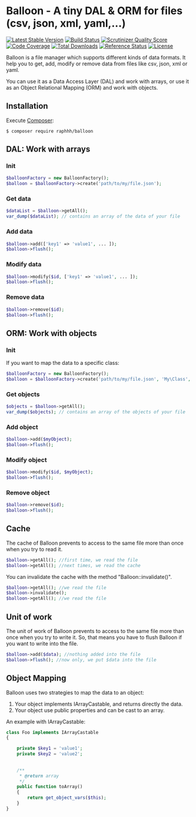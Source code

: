 # Balloon - A tiny DAL & ORM for files (csv, json, xml, yaml,...)

[![Latest Stable Version](https://poser.pugx.org/raphhh/balloon/v/stable.svg)](https://packagist.org/packages/raphhh/balloon)
[![Build Status](https://travis-ci.org/Raphhh/balloon.png)](https://travis-ci.org/Raphhh/balloon)
[![Scrutinizer Quality Score](https://scrutinizer-ci.com/g/Raphhh/balloon/badges/quality-score.png?b=master)](https://scrutinizer-ci.com/g/Raphhh/balloon/)
[![Code Coverage](https://scrutinizer-ci.com/g/Raphhh/balloon/badges/coverage.png?b=master)](https://scrutinizer-ci.com/g/Raphhh/balloon/)
[![Total Downloads](https://poser.pugx.org/raphhh/balloon/downloads.svg)](https://packagist.org/packages/raphhh/balloon)
[![Reference Status](https://www.versioneye.com/php/raphhh:balloon/reference_badge.svg?style=flat)](https://www.versioneye.com/php/raphhh:balloon/references)
[![License](https://poser.pugx.org/raphhh/balloon/license.svg)](https://packagist.org/packages/raphhh/balloon)


Balloon is a file manager which supports different kinds of data formats. 
It help you to get, add, modify or remove data from files like csv, json, xml or yaml.

You can use it as a Data Access Layer (DAL) and work with arrays, or use it as an Object Relational Mapping (ORM) and work with objects.


## Installation

Execute [Composer](https://getcomposer.org/):

```
$ composer require raphhh/balloon
```

## DAL: Work with arrays

### Init

```php
$balloonFactory = new BalloonFactory();
$balloon = $balloonFactory->create('path/to/my/file.json');
```

### Get data

```php
$dataList = $balloon->getAll();
var_dump($dataList); // contains an array of the data of your file
```

### Add data

```php
$balloon->add(['key1' => 'value1', ... ]);
$balloon->flush();
```

### Modify data

```php
$balloon->modify($id, ['key1' => 'value1', ... ]);
$balloon->flush();
```

### Remove data

```php
$balloon->remove($id);
$balloon->flush();
```

## ORM: Work with objects

### Init

If you want to map the data to a specific class:

```php
$balloonFactory = new BalloonFactory();
$balloon = $balloonFactory->create('path/to/my/file.json', 'My\Class', 'pkPropertyName');
```

### Get objects

```php
$objects = $balloon->getAll();
var_dump($objects); // contains an array of the objects of your file
```

### Add object

```php
$balloon->add($myObject);
$balloon->flush();
```

### Modify object

```php
$balloon->modify($id, $myObject);
$balloon->flush();
```

### Remove object

```php
$balloon->remove($id);
$balloon->flush();
```

## Cache

The cache of Balloon prevents to access to the same file more than once when you try to read it.

```php
$balloon->getAll(); //first time, we read the file
$balloon->getAll(); //next times, we read the cache
```

You can invalidate the cache with the method "Balloon::invalidate()".

```php
$balloon->getAll(); //we read the file
$balloon->invalidate();
$balloon->getAll(); //we read the file
```

## Unit of work

The unit of work of Balloon prevents to access to the same file more than once when you try to write it. 
So, that means you have to flush Balloon if you want to write into the file.

```php
$balloon->add($data); //nothing added into the file
$balloon->flush(); //now only, we put $data into the file
```

## Object Mapping

Balloon uses two strategies to map the data to an object:

 1. Your object implements IArrayCastable, and returns directly the data.
 2. Your object use public properties and can be cast to an array.
 

An example with IArrayCastable:
```php
class Foo implements IArrayCastable
{

    private $key1 = 'value1';
    private $key2 = 'value2';
    
    
    /**
     * @return array
     */
    public function toArray()
    {
        return get_object_vars($this);
    }
}
```
